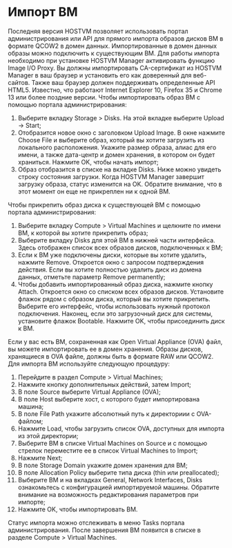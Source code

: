 # Импорт ВМ

Последняя версия HOSTVM позволяет использовать портал администрирования или API для прямого импорта образов дисков ВМ в формате QCOW2 в домен данных. Импортированные в домен данных образы можно подключить к существующим ВМ. Для работы импорта необходимо при установке HOSTVM Manager активировать функцию Image I/O Proxy. Вы должны импортировать CA-сертификат из HOSTVM Manager в ваш браузер и установить его как доверенный для веб-сайтов. Также ваш браузер должен поддерживать определенные API HTML5. Известно, что работают Internet Explorer 10, Firefox 35 и Chrome 13 или более поздние версии. Чтобы импортировать образ ВМ с помощью портала администрирования:

1. Выберите вкладку Storage > Disks. На этой вкладке выберите Upload → Start;
2. Отобразится новое окно с заголовком Upload Image. В окне нажмите Choose File и выберите образ, который вы хотите загрузить из локального расположения. Укажите размер образа, алиас для его имени, а также дата-центр и домен хранения, в котором он будет храниться. Нажмите OK, чтобы начать импорт;
3. Образ отобразится в списке на вкладке Disks. Ниже можно увидеть строку состояния загрузки. Когда HOSTVM Manager завершит загрузку образа, статус изменится на OK. Обратите внимание, что в этот момент он еще не прикреплен ни к одной ВМ.

Чтобы прикрепить образ диска к существующей ВМ с помощью портала администрирования:

1. Выберите вкладку Compute > Virtual Machines и щелкните по имени ВМ, к которой вы хотите прикрепить образ;
2. Выберите вкладку Disks для этой ВМ в нижней части интерфейса. Здесь отображен список всех образов дисков, подключенных к ВМ;
3. Если к ВМ уже подключены диски, которые вы хотите удалить, нажмите Remove. Откроется окно с запросом подтверждения действия. Если вы хотите полностью удалить диск из домена данных, отметьте параметр Remove permanently;
4. Чтобы добавить импортированный образ диска, нажмите кнопку Attach. Откроется окно со списком всех образов дисков. Установите флажок рядом с образом диска, который вы хотите прикрепить. Выберите его интерфейс, чтобы использовать нужный протокол подключения. Наконец, если это загрузочный диск для системы, установите флажок Bootable. Нажмите OK, чтобы присоединить диск к ВМ.

Если у вас есть ВМ, сохраненная как Open Virtual Appliance (OVA) файл, вы можете импортировать ее в домен хранения. Образы дисков, хранящиеся в OVA файле, должны быть в формате RAW или QCOW2. Для импорта ВМ используйте следующую процедуру:

1. Перейдите в раздел Compute > Virtual Machines;
2. Нажмите кнопку дополнительных действий, затем Import;
3. В поле Source выберите Virtual Appliance (OVA);
4. В поле Host выберите хост, с которого будет импортирована машина;
5. В поле File Path укажите абсолютный путь к директориии с OVA-файлом;
6. Нажмите Load, чтобы загрузить список OVA, доступных для импорта из этой директории;
7. Выберите ВМ в списке Virtual Machines on Source и с помощью стрелок переместите ее в список Virtual Machines to Import;
8. Нажмите Next;
9. В поле Storage Domain укажите домен хранения для ВМ;
10. В поле Allocation Policy выберите типа диска (thin или preallocated);
11. Выберите ВМ и на вкладках General, Network Interfaces, Disks ознакомьтесь с конфигурацией импортируемой машины. Обратите внимание на возможность редактирования параметров при импорте;
12. Нажмите OK, чтобы импортировать ВМ.

Статус импорта можно отслеживать в меню Tasks портала администрирования. После завершения ВМ появится в списке в разделе Compute > Virtual Machines.

